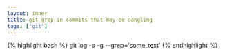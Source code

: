 ```yaml
---
layout: inner
title: git grep in commits that may be dangling
tags: ["git"]
---
```

{% highlight bash %}
git log -p -g --grep='some_text'
{% endhighlight %}
